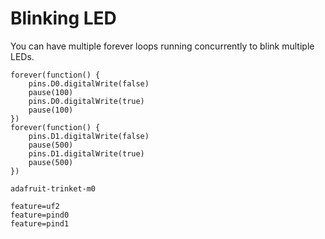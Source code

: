 # Blinking LED

You can have multiple forever loops running concurrently to blink multiple LEDs.

```template
forever(function() {
    pins.D0.digitalWrite(false)
    pause(100)
    pins.D0.digitalWrite(true)
    pause(100)    
})
forever(function() {
    pins.D1.digitalWrite(false)
    pause(500)
    pins.D1.digitalWrite(true)
    pause(500)    
})
```

```package
adafruit-trinket-m0
```

```config
feature=uf2
feature=pind0
feature=pind1
```